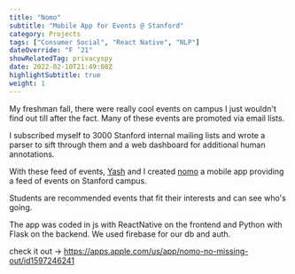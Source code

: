 ```yaml
---
title: "Nomo"
subtitle: "Mobile App for Events @ Stanford"
category: Projects
tags: ["Consumer Social", "React Native", "NLP"]
dateOverride: "F ’21"
showRelatedTag: privacyspy
date: 2022-02-10T21:49:08Z
highlightSubtitle: true
weight: 1
---
```


My freshman fall, there were really cool events on campus I just wouldn't find out till after the fact. Many of these events are promoted via email lists.  

I subscribed myself to 3000 Stanford internal mailing lists and wrote a parser to sift through them and a web dashboard for additional human annotations.  

With these feed of events, [Yash](https://yashpatil.me) and I created [nomo](https://apps.apple.com/us/app/nomo-no-missing-out/id1597246241) a mobile app providing a feed of events on Stanford campus.  

Students are recommended events that fit their interests and can see who's going.  

The app was coded in js with ReactNative on the frontend and Python with Flask on the backend. We used firebase for our db and auth.

check it out -> <a href="https://apps.apple.com/us/app/nomo-no-missing-out/id1597246241" target="_blank">https://apps.apple.com/us/app/nomo-no-missing-out/id1597246241</a>